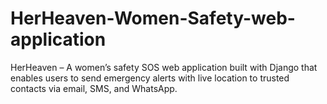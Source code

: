 # HerHeaven-Women-Safety-web-application
HerHeaven – A women’s safety SOS web application built with Django that enables users to send emergency alerts with live location to trusted contacts via email, SMS, and WhatsApp.
